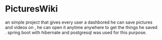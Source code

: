 # PicturesWiki
an simple project that gives every user a dashbored he can save pictures and videos on , he can open it anytime anywhere to get the things
he saved . spring boot with hibernate and postgresql was used for this purpose.

